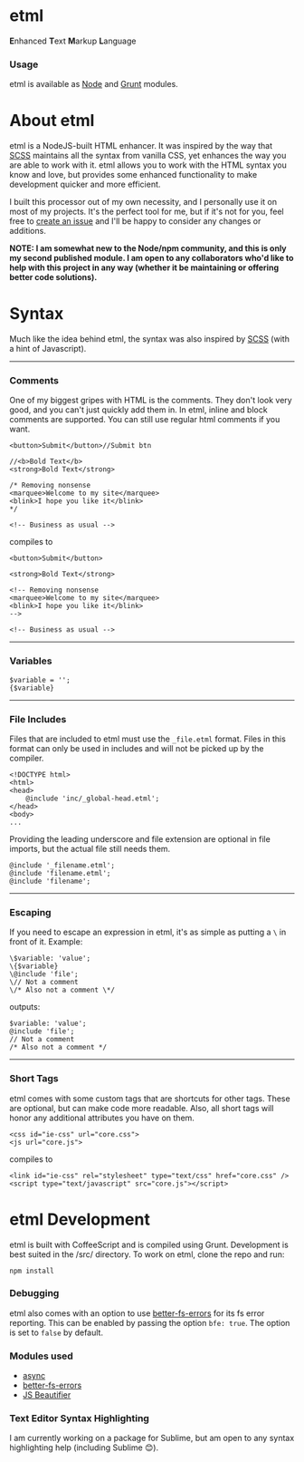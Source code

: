 etml
===
**E**nhanced **T**ext **M**arkup **L**anguage

### Usage

etml is available as [Node](https://github.com/chrisdothtml/node-etml) and [Grunt](https://github.com/chrisdothtml/grunt-etml) modules.

About etml
===

etml is a NodeJS-built HTML enhancer. It was inspired by the way that [SCSS](http://sass-lang.com/documentation/file.SCSS_FOR_SASS_USERS.html) maintains all the syntax from vanilla CSS, yet enhances the way you are able to work with it. etml allows you to work with the HTML syntax you know and love, but provides some enhanced functionality to make development quicker and more efficient.

I built this processor out of my own necessity, and I personally use it on most of my projects. It's the perfect tool for me, but if it's not for you, feel free to [create an issue](https://github.com/chrisdothtml/node-etml/issues) and I'll be happy to consider any changes or additions.

**NOTE: I am somewhat new to the Node/npm community, and this is only my second published module. I am open to any collaborators who'd like to help with this project in any way (whether it be maintaining or offering better code solutions).**

Syntax
===

Much like the idea behind etml, the syntax was also inspired by [SCSS](http://sass-lang.com/documentation/file.SCSS_FOR_SASS_USERS.html) (with a hint of Javascript).

---

### Comments

One of my biggest gripes with HTML is the comments. They don't look very good, and you can't just quickly add them in. In etml, inline and block comments are supported. You can still use regular html comments if you want.

````
<button>Submit</button>//Submit btn

//<b>Bold Text</b>
<strong>Bold Text</strong>

/* Removing nonsense
<marquee>Welcome to my site</marquee>
<blink>I hope you like it</blink>
*/

<!-- Business as usual -->
````

compiles to

````
<button>Submit</button>

<strong>Bold Text</strong>

<!-- Removing nonsense
<marquee>Welcome to my site</marquee>
<blink>I hope you like it</blink>
-->

<!-- Business as usual -->
````

---

### Variables

````
$variable = '';
{$variable}
````

---

### File Includes

Files that are included to etml must use the `_file.etml` format. Files in this format can only be used in includes and will not be picked up by the compiler.

````
<!DOCTYPE html>
<html>
<head>
	@include 'inc/_global-head.etml';
</head>
<body>
...
````

Providing the leading underscore and file extension are optional in file imports, but the actual file still needs them.

````
@include '_filename.etml';
@include 'filename.etml';
@include 'filename';
````
---

### Escaping

If you need to escape an expression in etml, it's as simple as putting a `\` in front of it. Example:

````
\$variable: 'value';
\{$variable}
\@include 'file';
\// Not a comment
\/* Also not a comment \*/
````

outputs:

````
$variable: 'value';
@include 'file';
// Not a comment
/* Also not a comment */
````

---

### Short Tags

etml comes with some custom tags that are shortcuts for other tags. These are optional, but can make code more readable. Also, all short tags will honor any additional attributes you have on them.

````
<css id="ie-css" url="core.css">
<js url="core.js">
````

compiles to

````
<link id="ie-css" rel="stylesheet" type="text/css" href="core.css" />
<script type="text/javascript" src="core.js"></script>
````

etml Development
===

etml is built with CoffeeScript and is compiled using Grunt. Development is best suited in the /src/ directory. To work on etml, clone the repo and run:

```
npm install
```

### Debugging

etml also comes with an option to use [better-fs-errors](https://github.com/chrisdothtml/better-fs-errors) for its fs error reporting. This can be enabled by passing the option `bfe: true`. The option is set to `false` by default.

### Modules used

- [async](https://github.com/caolan/async)
- [better-fs-errors](https://github.com/chrisdothtml/better-fs-errors)
- [JS Beautifier](https://github.com/beautify-web/js-beautify)

### Text Editor Syntax Highlighting

I am currently working on a package for Sublime, but am open to any syntax highlighting help (including Sublime :blush:).